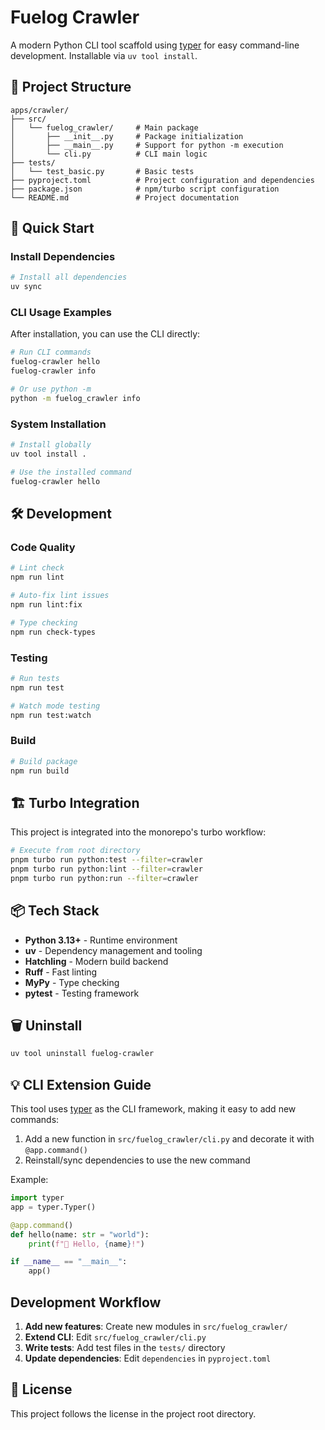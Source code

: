
# Fuelog Crawler

A modern Python CLI tool scaffold using [typer](https://typer.tiangolo.com/) for easy command-line development. Installable via `uv tool install`.


## 📁 Project Structure

```
apps/crawler/
├── src/
│   └── fuelog_crawler/     # Main package
│       ├── __init__.py     # Package initialization
│       ├── __main__.py     # Support for python -m execution
│       └── cli.py          # CLI main logic
├── tests/
│   └── test_basic.py       # Basic tests
├── pyproject.toml          # Project configuration and dependencies
├── package.json            # npm/turbo script configuration
└── README.md               # Project documentation
```


## 🚀 Quick Start

### Install Dependencies

```bash
# Install all dependencies
uv sync
```



### CLI Usage Examples

After installation, you can use the CLI directly:

```bash
# Run CLI commands
fuelog-crawler hello
fuelog-crawler info

# Or use python -m
python -m fuelog_crawler info
```



### System Installation

```bash
# Install globally
uv tool install .

# Use the installed command
fuelog-crawler hello
```


## 🛠️ Development

### Code Quality

```bash
# Lint check
npm run lint

# Auto-fix lint issues
npm run lint:fix

# Type checking
npm run check-types
```

### Testing

```bash
# Run tests
npm run test

# Watch mode testing
npm run test:watch
```

### Build

```bash
# Build package
npm run build
```


## 🏗️ Turbo Integration

This project is integrated into the monorepo's turbo workflow:

```bash
# Execute from root directory
pnpm turbo run python:test --filter=crawler
pnpm turbo run python:lint --filter=crawler
pnpm turbo run python:run --filter=crawler
```


## 📦 Tech Stack

- **Python 3.13+** - Runtime environment
- **uv** - Dependency management and tooling
- **Hatchling** - Modern build backend
- **Ruff** - Fast linting
- **MyPy** - Type checking
- **pytest** - Testing framework


## 🗑️ Uninstall

```bash
uv tool uninstall fuelog-crawler
```



## 💡 CLI Extension Guide

This tool uses [typer](https://typer.tiangolo.com/) as the CLI framework, making it easy to add new commands:

1. Add a new function in `src/fuelog_crawler/cli.py` and decorate it with `@app.command()`
2. Reinstall/sync dependencies to use the new command

Example:

```python
import typer
app = typer.Typer()

@app.command()
def hello(name: str = "world"):
	print(f"👋 Hello, {name}!")

if __name__ == "__main__":
	app()
```

## Development Workflow

1. **Add new features**: Create new modules in `src/fuelog_crawler/`
2. **Extend CLI**: Edit `src/fuelog_crawler/cli.py`
3. **Write tests**: Add test files in the `tests/` directory
4. **Update dependencies**: Edit `dependencies` in `pyproject.toml`


## 📄 License

This project follows the license in the project root directory.
